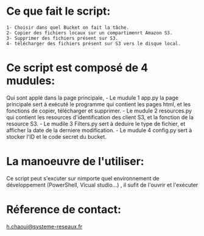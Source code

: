 # Ce que fait le script:

    1- Choisir dans quel Bucket on fait la tâche. 
    2- Copier des fichiers locaux sur un compartimenrt Amazon S3.
    3- Supprimer des fichiers présent sur S3.
    4- télécharger des fichiers présent sur S3 vers le disque local.

# Ce script est composé de 4 mudules:

Qui sont applé dans la page principale,
    - Le mudule 1 app.py la page principale sert à  exécuté le programme qui contient les pages html, et les fonctions de copier, télécharger et supprimer.
    - Le mudule 2 resources.py qui contient les resources d'identification des client S3, et la fonction de la resource S3.
    - Le mudile 3 Filters.py sert à deduire le type de fichier, et afficher la date de la derniere modification.
    - Le mudule 4 config.py sert à stocker l'ID et le code secret du bucket.


# La manoeuvre de l'utiliser:

Ce script peut s'excuter sur nimporte quel environnement de développement (PowerShell, Vicual studio...) , il sufit de l'ouvrir et l'exécuter

# Réference de contact:

h.chaoui@systeme-reseaux.fr 
